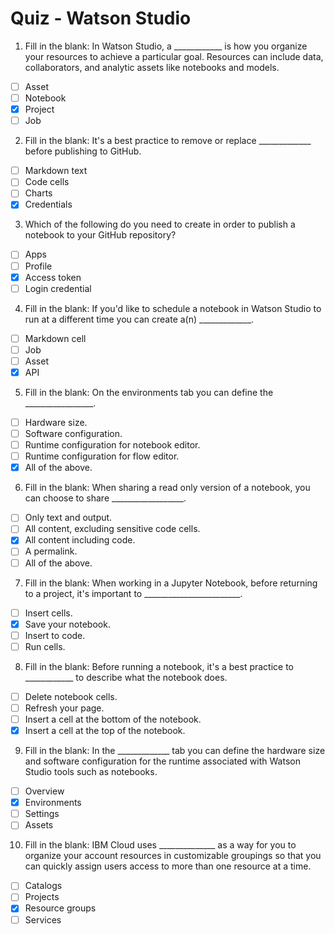 # Quiz - Watson Studio

1. Fill in the blank: In Watson Studio, a ____________ is how you organize your resources to achieve a particular goal. Resources can include data, collaborators, and analytic assets like notebooks and models.
- [ ] Asset
- [ ] Notebook
- [x] Project
- [ ] Job

2. Fill in the blank: It's a best practice to remove or replace _____________ before publishing to GitHub.
- [ ] Markdown text
- [ ] Code cells
- [ ] Charts
- [x] Credentials

3. Which of the following do you need to create in order to publish a notebook to your GitHub repository?
- [ ] Apps
- [ ] Profile
- [x] Access token
- [ ] Login credential

4. Fill in the blank: If you'd like to schedule a notebook in Watson Studio to run at a different time you can create a(n) _____________.
- [ ] Markdown cell
- [ ] Job
- [ ] Asset
- [x] API

5. Fill in the blank: On the environments tab you can define the _________________.
- [ ] Hardware size.
- [ ] Software configuration.
- [ ] Runtime configuration for notebook editor.
- [ ] Runtime configuration for flow editor.
- [x] All of the above.

6. Fill in the blank: When sharing a  read only version of a notebook, you can  choose to share __________________.
- [ ] Only text and output.
- [ ] All content, excluding sensitive code cells.
- [x] All content including code.
- [ ] A permalink.
- [ ] All of the above.

7. Fill in the blank: When working in a Jupyter Notebook, before returning to a project, it's important to ________________________.
- [ ] Insert cells.
- [x] Save your notebook.
- [ ] Insert to code.
- [ ] Run cells.

8. Fill in the blank: Before running a notebook, it's a best practice to ____________ to describe what the notebook does.
- [ ] Delete notebook cells.
- [ ] Refresh your page.
- [ ] Insert a cell at the bottom of the notebook.
- [x] Insert a cell at the top of the notebook.

9. Fill in the blank: In the _____________ tab you can define the hardware size and software configuration for the runtime associated with Watson Studio tools such as notebooks.
- [ ] Overview
- [x] Environments
- [ ] Settings
- [ ] Assets

10. Fill in the blank: IBM Cloud uses ______________ as a way for you to organize your account resources in customizable groupings so that you can quickly assign users access to more than one resource at a time.
- [ ] Catalogs
- [ ] Projects
- [x] Resource groups
- [ ] Services
